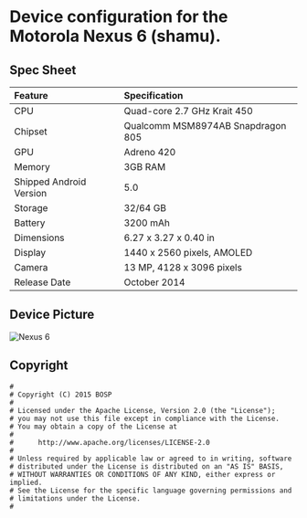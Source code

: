 # Device configuration for the Motorola Nexus 6 (shamu).

## Spec Sheet

| Feature                 | Specification                     |
| :---------------------- | :-------------------------------- |
| CPU                     | Quad-core 2.7 GHz Krait 450       |
| Chipset                 | Qualcomm MSM8974AB Snapdragon 805 |
| GPU                     | Adreno 420                        |
| Memory                  | 3GB RAM                           |
| Shipped Android Version | 5.0                               |
| Storage                 | 32/64 GB                          |
| Battery                 | 3200 mAh                          |
| Dimensions              | 6.27 x 3.27 x 0.40 in             |
| Display                 | 1440 x 2560 pixels, AMOLED        |
| Camera                  | 13 MP, 4128 x 3096 pixels         |
| Release Date            | October 2014                      |


## Device Picture

![Nexus 6](http://wiki.cyanogenmod.org/images/e/e7/Google_Nexus_6.png "Nexus 6")

## Copyright

```
#
# Copyright (C) 2015 BOSP
#
# Licensed under the Apache License, Version 2.0 (the "License");
# you may not use this file except in compliance with the License.
# You may obtain a copy of the License at
#
#      http://www.apache.org/licenses/LICENSE-2.0
#
# Unless required by applicable law or agreed to in writing, software
# distributed under the License is distributed on an "AS IS" BASIS,
# WITHOUT WARRANTIES OR CONDITIONS OF ANY KIND, either express or implied.
# See the License for the specific language governing permissions and
# limitations under the License.
#
```
